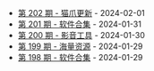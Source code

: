 * [第 202 期 - 猫爪更新](https://day.tsq360.cf/posts/202-猫爪更新) - 2024-02-01
* [第 201 期 - 软件合集](https://day.tsq360.cf/posts/201-软件合集) - 2024-01-31
* [第 200 期 - 影音工具](https://day.tsq360.cf/posts/200-影音工具) - 2024-01-30
* [第 199 期 - 海量资源](https://day.tsq360.cf/posts/199-海量资源) - 2024-01-29
* [第 198 期 - 软件合集](https://day.tsq360.cf/posts/198-软件合集) - 2024-01-29
